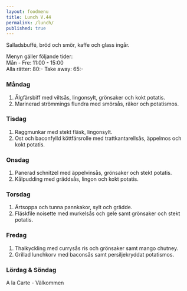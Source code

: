 ```yaml
---
layout: foodmenu
title: Lunch V.44
permalink: /lunch/
published: true
---
```

Salladsbuffé, bröd och smör, kaffe och glass ingår.

Menyn gäller följande tider:  
Mån - Fre: 11:00 - 15:00  
Alla rätter: 80:- Take away: 65:-

### Måndag

1. Älgfärsbiff med viltsås, lingonsylt, grönsaker och kokt potatis.
2. Marinerad strömmings flundra med smörsås, räkor och potatismos.

### Tisdag

1. Raggmunkar med stekt fläsk, lingonsylt.
2. Ost och baconfylld köttfärsrolle med trattkantarellsås, äppelmos och kokt potatis.

### Onsdag

1. Panerad schnitzel med äppelvinsås, grönsaker och stekt potatis.
2. Kålpudding med gräddsås, lingon och kokt potatis.

### Torsdag

 1. Ärtsoppa och tunna pannkakor, sylt och grädde.
 2. Fläskfile noisette med murkelsås och gele samt grönsaker och stekt potatis.

### Fredag

1. Thaikyckling med currysås ris och grönsaker samt mango chutney.
2. Grillad lunchkorv med baconsås samt persiljekryddat potatismos.

### Lördag & Söndag
A la Carte - Välkommen

